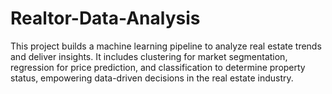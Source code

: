 # Realtor-Data-Analysis
This project builds a machine learning pipeline to analyze real estate trends and deliver insights. It includes clustering for market segmentation, regression for price prediction, and classification to determine property status, empowering data-driven decisions in the real estate industry.
